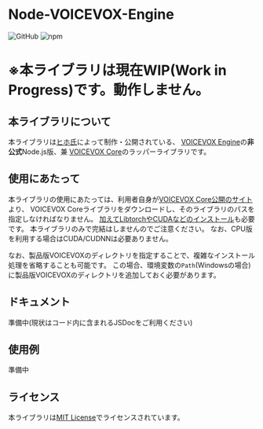 # Node-VOICEVOX-Engine

![GitHub](https://img.shields.io/github/license/y-chan/node-voicevox-engine)
![npm](https://img.shields.io/npm/v/node-voicevox-engine)

# ※本ライブラリは現在WIP(Work in Progress)です。動作しません。

## 本ライブラリについて
本ライブラリは[ヒホ氏](https://github.com/Hiroshiba)によって制作・公開されている、
[VOICEVOX Engine](https://github.com/Hiroshiba/voicevox_engine)の**非公式**Node.js版、兼
[VOICEVOX Core](https://github.com/Hiroshiba/voicevox_core)のラッパーライブラリです。

## 使用にあたって
本ライブラリの使用にあたっては、利用者自身が[VOICEVOX Core公開のサイト](https://github.com/Hiroshiba/voicevox_core/releases/latest)より、
VOICEVOX Coreライブラリをダウンロードし、そのライブラリのパスを指定しなければなりません。
[加えてLibtorchやCUDAなどのインストール](https://github.com/Hiroshiba/voicevox_core#%E4%BE%9D%E5%AD%98%E9%96%A2%E4%BF%82)も必要です。
本ライブラリのみで完結はしませんのでご注意ください。
なお、CPU版を利用する場合はCUDA/CUDNNは必要ありません。

なお、製品版VOICEVOXのディレクトリを指定することで、複雑なインストール処理を省略することも可能です。
この場合、環境変数の`Path`(Windowsの場合)に製品版VOICEVOXのディレクトリを追加しておく必要があります。

## ドキュメント
準備中(現状はコード内に含まれるJSDocをご利用ください)

## 使用例
準備中

## ライセンス
本ライブラリは[MIT License](LICENSE)でライセンスされています。
